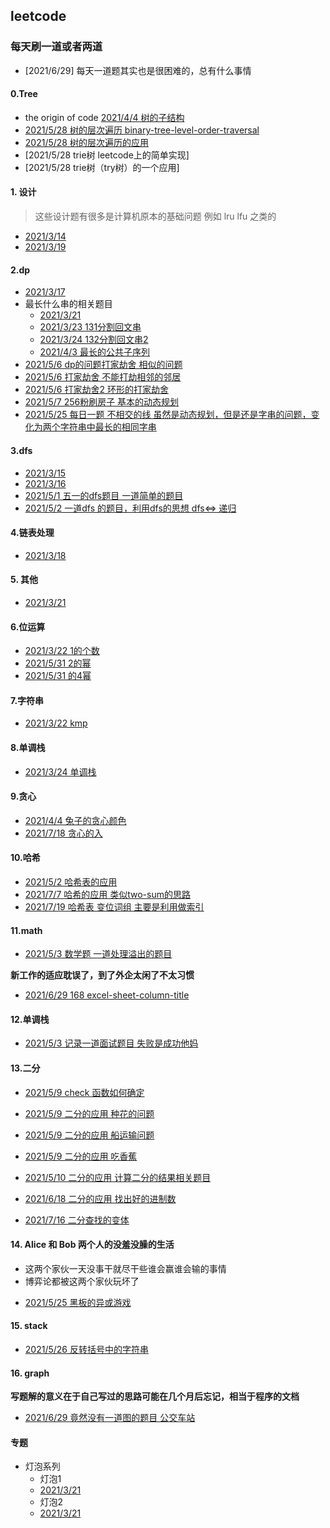 ## leetcode

### 每天刷一道或者两道
- [2021/6/29] 每天一道题其实也是很困难的，总有什么事情


#### 0.Tree
- the origin of code [2021/4/4 树的子结构](https://leetcode-cn.com/problems/shu-de-zi-jie-gou-lcof/solution/java-zi-shu-pan-duan-by-user5713q-sz3o/)
- [2021/5/28 树的层次遍历 binary-tree-level-order-traversal](./tree/102.md)
- [2021/5/28 树的层次遍历的应用](./tree/993.md)
- [2021/5/28 trie树 leetcode上的简单实现]
- [2021/5/28 trie树（try树）的一个应用]

#### 1. 设计
> 这些设计题有很多是计算机原本的基础问题
例如 lru lfu 之类的

- [2021/3/14](./706设计哈希映射.md)
- [2021/3/19](./car_park.md)

#### 2.dp
- [2021/3/17](./115不同的子序列.md)
- 最长什么串的相关题目
  - [2021/3/21](./5最长回文子串.md)
  - [2021/3/23 131分割回文串](./131分割回文串.md)
  - [2021/3/24 132分割回文串2](./132分割回文串2.md)
  - [2021/4/3 最长的公共子序列](./1143最长公共子序列.md)
- [2021/5/6 dp的问题打家劫舍 相似的问题](./dp/740.md)
- [2021/5/6 打家劫舍 不能打劫相邻的邻居](./dp/198.md)
- [2021/5/6 打家劫舍2 环形的打家劫舍](./dp/213.md)
- [2021/5/7 256粉刷房子 基本的动态规划 ](./dp/256.md)
- [2021/5/25 每日一题 不相交的线 虽然是动态规划，但是还是字串的问题，变化为两个字符串中最长的相同字串](./dp/1035.md)


#### 3.dfs

- [2021/3/15]()
- [2021/3/16](./59螺旋矩阵II.md)
- [2021/5/1 五一的dfs题目 一道简单的题目](./dfs/690.md)
- [2021/5/2 一道dfs 的题目，利用dfs的思想 dfs<=> 递归](./dfs/339.md)

#### 4.链表处理

- [2021/3/18](./reverseList2.md)

#### 5. 其他

- [2021/3/21](./73矩阵置零.md)

#### 6.位运算
- [2021/3/22 1的个数](./num_of_1.md)
- [2021/5/31 2的幂](./bit/231.md)
- [2021/5/31 的4幂](./bit/231.md)




#### 7.字符串
- [2021/3/22 kmp](./214最短回文串.md)


#### 8.单调栈
- [2021/3/24 单调栈](./132-pattern.md)

#### 9.贪心
- [2021/4/4 兔子的贪心颜色](./greed/兔子的数量.md)
- [2021/7/18 贪心的入](./greed/剑指Offer42连续子数组的最大和.md)


#### 10.哈希
- [2021/5/2 哈希表的应用](./hash/554.md)
- [2021/7/7 哈希的应用 类似two-sum的思路](./hash/1711.md)
- [2021/7/19 哈希表 变位词组 主要是利用做索引](./hash/面试题1002变位词组.md)

#### 11.math
- [2021/5/3 数学题 一道处理溢出的题目 ](./math/7.md)

**新工作的适应耽误了，到了外企太闲了不太习惯**

- [2021/6/29 168 excel-sheet-column-title](./math/168.md)


#### 12.单调栈
- [2021/5/3 记录一道面试题目 失败是成功他妈](./单调栈/402.md)

#### 13.二分
- [2021/5/9  check 函数如何确定](./二分/34.md)

- [2021/5/9 二分的应用 种花的问题](./二分/1482.md)
- [2021/5/9 二分的应用 船运输问题](./二分/1011.md)
- [2021/5/9 二分的应用 吃香蕉 ](./二分/875.md)
- [2021/5/10 二分的应用 计算二分的结果相关题目 ](./二分/774.md)
- [2021/6/18 二分的应用 找出好的进制数](./二分/483.md)
- [2021/7/16 二分查找的变体 ](./二分/剑指Offer53-I在排序数组中查找数字.md)

#### 14. Alice 和 Bob 两个人的没羞没臊的生活
* 这两个家伙一天没事干就尽干些谁会赢谁会输的事情
* 博弈论都被这两个家伙玩坏了

- [2021/5/25 黑板的异或游戏 ](./games/810.md)


#### 15. stack
- [2021/5/26 反转括号中的字符串](./stack/1190.md)

#### 16. graph
**写题解的意义在于自己写过的思路可能在几个月后忘记，相当于程序的文档**
- [2021/6/29 竟然没有一道图的题目 公交车站]()



#### 专题
- 灯泡系列
  - 灯泡1
  - [2021/3/21](./319灯泡.md)
  - 灯泡2
  - [2021/3/21](./)
